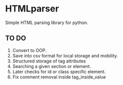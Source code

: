 # HTMLparser

  Simple HTML parsing library for python.

## TO DO

1. Convert to OOP.
2. Save into csv format for local storage and mobility.
3. Structured storage of tag attributes
4. Searching a given section or element.
5. Later checks for id or class specific element.
6. Fix comment removal inside tag_inside_value
